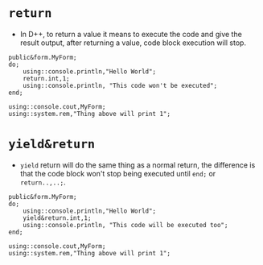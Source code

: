# `return`

- In D++, to return a value it means to execute the code and give the result output, after returning a value, code block execution will stop.

```pawn
public&form.MyForm;
do;
	using::console.println,"Hello World";
	return.int,1;
	using::console.println, "This code won't be executed";
end;

using::console.cout,MyForm;
using::system.rem,"Thing above will print 1";
```


# `yield&return`

- `yield` return will do the same thing as a normal return, the difference is that the code block won't stop being executed until `end;` or `return..,..;`.

```pawn
public&form.MyForm;
do;
	using::console.println,"Hello World";
	yield&return.int,1;
	using::console.println, "This code will be executed too";
end;

using::console.cout,MyForm;
using::system.rem,"Thing above will print 1";
```